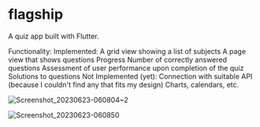 # flagship

A quiz app built with Flutter.

Functionality: Implemented: A grid view showing a list of subjects A page view that shows questions Progress Number of correctly answered questions Assessment of user performance upon completion of the quiz Solutions to questions Not Implemented (yet): Connection with suitable API (because I couldn't find any that fits my design) Charts, calendars, etc.

![Screenshot_20230623-060804~2](https://github.com/Gentle-mann/flagship/assets/66851229/4ae05ea5-011e-494c-9603-96c49d078c9e)

![Screenshot_20230623-060850](https://github.com/Gentle-mann/flagship/assets/66851229/ac0f3126-fe80-4b61-9b8d-158466e27842)

